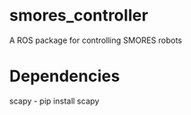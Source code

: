 # smores_controller
A ROS package for controlling SMORES robots

# Dependencies
scapy - pip install scapy
